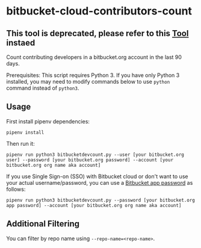 # bitbucket-cloud-contributors-count

## **This tool is deprecated, please refer to this [Tool](https://github.com/snyk-tech-services/snyk-scm-contributors-count) instaed**
Count contributing developers in a bitbucket.org account in the last 90 days.

Prerequisites: This script requires Python 3. If you have only Python 3 installed, you may need to modify commands below to use `python` command instead of `python3`.

## Usage

First install pipenv dependencies:

```
pipenv install
```

Then run it:

```
pipenv run python3 bitbucketdevcount.py --user [your bitbucket.org user] --password [your bitbucket.org password] --account [your bitbucket.org org name aka account]
```

If you use Single Sign-on (SSO) with Bitbucket cloud or don't want to use your actual username/password, you can use a [Bitbucket app password](https://support.atlassian.com/bitbucket-cloud/docs/app-passwords/) as follows:

```
pipenv run python3 bitbucketdevcount.py --password [your bitbucket.org app password] --account [your bitbucket.org org name aka account]
```

## Additional Filtering

You can filter by repo name using `--repo-name=<repo-name>`.
